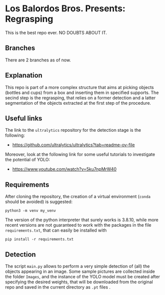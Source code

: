 # Los Balordos Bros. Presents: Regrasping

This is the best repo ever. NO DOUBTS ABOUT IT.

## Branches
There are 2 branches as of now.

## Explanation
This repo is part of a more complex structure that aims at picking objects (bottles and cups) from a box and inserting them in specified supports.
The secind step is the regrasping, that relies on a former detection and a latter segmentation of the objects extracted at the first step of the procedure.

## Useful links
The link to the ```ultralytics``` repository for the detection stage is the following:

- https://github.com/ultralytics/ultralytics?tab=readme-ov-file

Moreover, look at the following link for some useful tutorials to investigate the potential of YOLO:
-  https://www.youtube.com/watch?v=5ku7npMrW40

## Requirements
After cloning the repository, the creation of a virtual environment (```conda``` should be avoided) is suggested:
```
python3 -m venv my_venv
``` 
The version of the python interpreter that surely works is 3.8.10, while more recent versions are not guaranteed to work with the packages in the file ```requirements.txt```, that can easily be installed with

```
pip install -r requirements.txt
``` 

## Detection
The script ```main.py``` allows to perform a very simple detection of (all) the objects appearing in an image. Some sample pictures are collected inside the folder ```Images```, and the instance of the YOLO model must be created after specifying the desired weights, that will be downloaded from the original repo and saved in the current directory as ```.pt``` files .